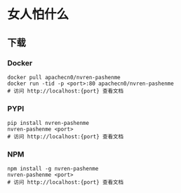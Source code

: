 # 女人怕什么

## 下载

### Docker

```
docker pull apachecn0/nvren-pashenme
docker run -tid -p <port>:80 apachecn0/nvren-pashenme
# 访问 http://localhost:{port} 查看文档
```

### PYPI

```
pip install nvren-pashenme
nvren-pashenme <port>
# 访问 http://localhost:{port} 查看文档
```

### NPM

```
npm install -g nvren-pashenme
nvren-pashenme <port>
# 访问 http://localhost:{port} 查看文档
```
